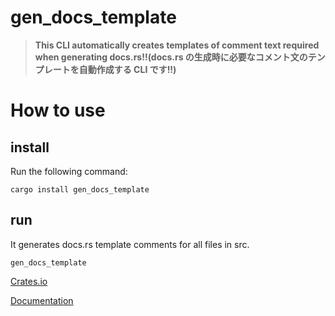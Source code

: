 # gen_docs_template

> **This CLI automatically creates templates of comment text required when generating docs.rs!!(docs.rs の生成時に必要なコメント文のテンプレートを自動作成する CLI です!!)**

# How to use

## install

Run the following command:

```
cargo install gen_docs_template
```

## run

It generates docs.rs template comments for all files in src.

```
gen_docs_template
```

[Crates.io](https://crates.io/crates/gen_docs_template)

[Documentation](https://docs.rs/typo_checker/0.0.1/gen_docs_template/)
